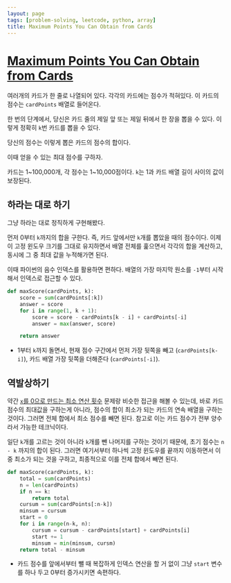 ```yaml
---
layout: page
tags: [problem-solving, leetcode, python, array]
title: Maximum Points You Can Obtain from Cards
---
```


# [Maximum Points You Can Obtain from Cards](https://leetcode.com/problems/maximum-points-you-can-obtain-from-cards/)

 여러개의 카드가 한 줄로 나열되어 있다. 각각의 카드에는 점수가
 적혀있다. 이 카드의 점수는 `cardPoints` 배열로 들어온다.

 한 번의 단계에서, 당신은 카드 줄의 제일 앞 또는 제일 뒤에서 한 장을
 뽑을 수 있다. 이렇게 정확히 `k`번 카드를 뽑을 수 있다.

 당신의 점수는 이렇게 뽑은 카드의 점수의 합이다.

 이때 얻을 수 있는 최대 점수를 구하자.

 카드는 1~100,000개, 각 점수는 1~10,000점이다. `k`는 1과 카드 배열
 길이 사이의 값이 보장된다.

## 하라는 대로 하기

 그냥 하라는 대로 정직하게 구현해봤다.

 먼저 0부터 `k`까지의 합을 구한다. 즉, 카드 앞에서만 `k`개를 뽑았을
 때의 점수이다. 이제 이 고정 윈도우 크기를 그대로 유지하면서 배열
 전체를 훑으면서 각각의 합을 계산하고, 동시에 그 중 최대 값을
 누적해가면 된다.

 이때 파이썬의 음수 인덱스를 활용하면 편하다. 배열의 가장 마지막
 원소를 `-1`부터 시작해서 인덱스로 접근할 수 있다.

```python
def maxScore(cardPoints, k):
    score = sum(cardPoints[:k])
    answer = score
    for i in range(1, k + 1):
        score = score - cardPoints[k - i] + cardPoints[-i]
        answer = max(answer, score)

    return answer
```

 - 1부터 `k`까지 돌면서, 현재 점수 구간에서 먼저 가장 뒷쪽을 빼고
   (`cardPoints[k-i]`), 카드 배열 가장 뒷쪽을 더해준다
   (`cardPoints[-i]`).

## 역발상하기

 약간 [`x`를 0으로 만드는 최소 연산
 횟수](../minimum-operations-to-reduce-x-to-zero) 문제랑 비슷한 접근을
 해볼 수 있는데, 바로 카드 점수의 최대값을 구하는게 아니라, 점수의
 합이 최소가 되는 카드의 연속 배열을 구하는 것이다. 그러면 전체 합에서
 최소 점수를 빼면 된다. 참고로 이는 카드 점수가 전부 양수라서 가능한
 테크닉이다.

 일단 `k`개를 고르는 것이 아니라 `k`개를 뺀 나머지를 구하는 것이기
 때문에, 초기 점수는 `n - k` 까지의 합이 된다. 그러면 여기서부터
 하나씩 고정 윈도우를 끝까지 이동하면서 이 중 최소가 되는 것을 구하고,
 최종적으로 이를 전체 합에서 빼면 된다.

```python
def maxScore(cardPoints, k):
    total = sum(cardPoints)
    n = len(cardPoints)
    if n == k:
        return total
    cursum = sum(cardPoints[:n-k])
    minsum = cursum
    start = 0
    for i in range(n-k, n):
        cursum = cursum - cardPoints[start] + cardPoints[i]
        start += 1
        minsum = min(minsum, cursm)
    return total - minsum
```

 - 카드 점수를 앞에서부터 뺄 때 복잡하게 인덱스 연산을 할 거 없이 그냥
   `start` 변수를 하나 두고 0부터 증가시키면 속편하다.
